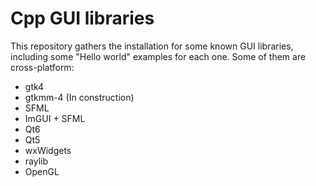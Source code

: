 # Cpp GUI libraries

This repository gathers the installation for some known GUI libraries, including
some "Hello world" examples for each one. Some of them are cross-platform:

- gtk4
- gtkmm-4 (In construction)
- SFML
- ImGUI + SFML
- Qt6
- Qt5
- wxWidgets
- raylib
- OpenGL

